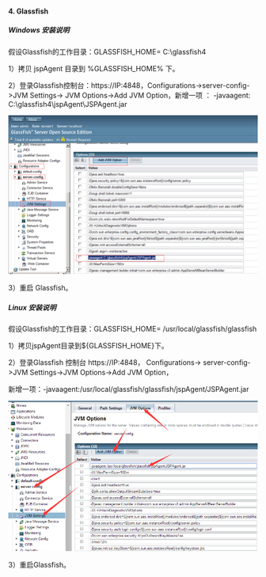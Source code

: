 #### 4. Glassfish
##### Windows 安装说明
假设Glassfish的工作目录：GLASSFISH_HOME= C:\glassfish4

1）拷贝 jspAgent 目录到 %GLASSFISH_HOME% 下。

2）登录Glassfish控制台：https://IP:4848，Configurations->server-config->JVM Settings-> JVM Options->Add JVM Option，新增一项 ：
-javaagent: C:\glassfish4\jspAgent\JSPAgent.jar

![](/assets/Windows_Glassfish_1.png)

3）重启 Glassfish。

##### Linux 安装说明
假设Glassfish的工作目录：GLASSFISH_HOME= /usr/local/glassfish/glassfish

1）拷贝jspAgent目录到${GLASSFISH_HOME}下。

2）登录Glassfish 控制台 https://IP:4848， Configurations-> server-config->JVM Settings->JVM Options->Add JVM Option， 

新增一项：-javaagent:/usr/local/glassfish/glassfish/jspAgent/JSPAgent.jar

![](/assets/Linux_Glassfish_1.png)

3）重启Glassfish。